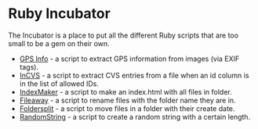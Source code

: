 Ruby Incubator
==============

The Incubator is a place to put all the different Ruby scripts that are too small to be a gem on their own.

* [GPS Info](./GPS_info) - a script to extract GPS information from images (via EXIF tags).
* [InCVS](./InCVS/) - a script to extract CVS entries from a file when an id column is in the list of allowed IDs.
* [IndexMaker](./IndexMaker/) - a script to make an index.html with all files in folder.
* [Fileaway](./fileaway) - a script to rename files with the folder name they are in. 
* [Foldersplit](./foldersplit) - a script to move files in a folder with their create date. 
* [RandomString](./random_string) - a script to create a random string with a certain length.
